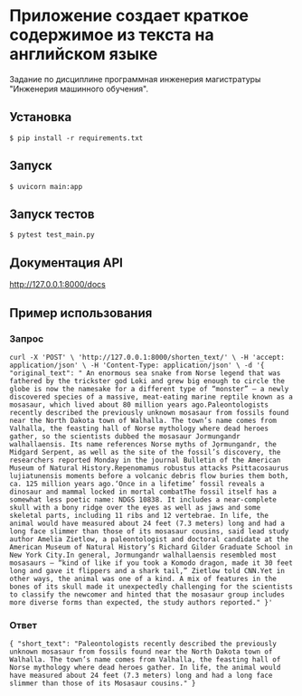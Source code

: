 # Приложение создает краткое содержимое из текста на английском языке

Задание по дисциплине программная инженерия магистратуры "Инженерия машинного обучения".

## Установка

`$ pip install -r requirements.txt`

## Запуск

`$ uvicorn main:app`

## Запуск тестов

`$ pytest test_main.py`

## Документация API

http://127.0.0.1:8000/docs

## Пример использования

### Запрос

`curl -X 'POST' \
'http://127.0.0.1:8000/shorten_text/' \
-H 'accept: application/json' \
-H 'Content-Type: application/json' \
-d '{
"original_text": " An enormous sea snake from Norse legend that was fathered by the trickster god Loki and grew big enough to circle the globe is now the namesake for a different type of “monster” — a newly discovered species of a massive, meat-eating marine reptile known as a mosasaur, which lived about 80 million years ago.Paleontologists recently described the previously unknown mosasaur from fossils found near the North Dakota town of Walhalla. The town’s name comes from Valhalla, the feasting hall of Norse mythology where dead heroes gather, so the scientists dubbed the mosasaur Jormungandr walhallaensis. Its name references Norse myths of Jǫrmungandr, the Midgard Serpent, as well as the site of the fossil’s discovery, the researchers reported Monday in the journal Bulletin of the American Museum of Natural History.Repenomamus robustus attacks Psittacosaurus lujiatunensis moments before a volcanic debris flow buries them both, ca. 125 million years ago.‘Once in a lifetime’ fossil reveals a dinosaur and mammal locked in mortal combatThe fossil itself has a somewhat less poetic name: NDGS 10838. It includes a near-complete skull with a bony ridge over the eyes as well as jaws and some skeletal parts, including 11 ribs and 12 vertebrae. In life, the animal would have measured about 24 feet (7.3 meters) long and had a long face slimmer than those of its mosasaur cousins, said lead study author Amelia Zietlow, a paleontologist and doctoral candidate at the American Museum of Natural History’s Richard Gilder Graduate School in New York City.In general, Jormungandr walhallaensis resembled most mosasaurs — “kind of like if you took a Komodo dragon, made it 30 feet long and gave it flippers and a shark tail,” Zietlow told CNN.Yet in other ways, the animal was one of a kind. A mix of features in the bones of its skull made it unexpectedly challenging for the scientists to classify the newcomer and hinted that the mosasaur group includes more diverse forms than expected, the study authors reported."
}'`

### Ответ

`{
"short_text": "Paleontologists recently described the previously unknown mosasaur from fossils found near the North Dakota town of Walhalla. The town’s name comes from Valhalla, the feasting hall of Norse mythology where dead heroes gather. In life, the animal would have measured about 24 feet (7.3 meters) long and had a long face slimmer than those of its Mosasaur cousins."
}`
